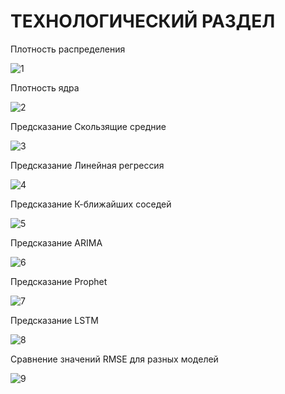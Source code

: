 # ТЕХНОЛОГИЧЕСКИЙ РАЗДЕЛ

Плотность распределения 

![1](https://github.com/BogdanGlushkov/4DPO/assets/91096839/becc23c9-3a03-4fcc-868b-6248deca4e4e)



Плотность ядра

![2](https://github.com/BogdanGlushkov/4DPO/assets/91096839/5a934989-2a47-4650-9ccf-7e0d4e5cd054)



Предсказание Скользящие средние

![3](https://github.com/BogdanGlushkov/4DPO/assets/91096839/229739b2-6be2-4ab7-8d1e-9d307639ed79)



Предсказание Линейная регрессия

![4](https://github.com/BogdanGlushkov/4DPO/assets/91096839/18a5528c-24c1-4605-8de5-13c8695a0cca)



Предсказание К-ближайших соседей

![5](https://github.com/BogdanGlushkov/4DPO/assets/91096839/fc3f1fef-3cb2-4372-9147-dd4d960515ca)



Предсказание ARIMA

![6](https://github.com/BogdanGlushkov/4DPO/assets/91096839/c4f6fbbc-a62e-43da-bd98-0e407335743f)



Предсказание Prophet

![7](https://github.com/BogdanGlushkov/4DPO/assets/91096839/d8e79eb6-561e-4ee5-99a3-534e07a896f6)



Предсказание LSTM

![8](https://github.com/BogdanGlushkov/4DPO/assets/91096839/775d1936-5b01-4da5-baac-07a15e16f5e9)



Сравнение значений RMSE для разных моделей 

![9](https://github.com/BogdanGlushkov/4DPO/assets/91096839/4605c9bd-e1d1-43c0-a9b4-0bab67b9e5d0)


